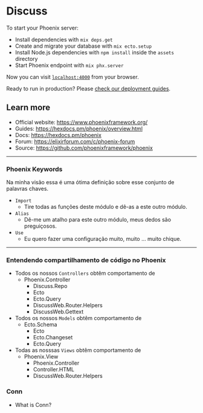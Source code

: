 # Discuss

To start your Phoenix server:

- Install dependencies with `mix deps.get`
- Create and migrate your database with `mix ecto.setup`
- Install Node.js dependencies with `npm install` inside the `assets` directory
- Start Phoenix endpoint with `mix phx.server`

Now you can visit [`localhost:4000`](http://localhost:4000) from your browser.

Ready to run in production? Please [check our deployment guides](https://hexdocs.pm/phoenix/deployment.html).

## Learn more

- Official website: https://www.phoenixframework.org/
- Guides: https://hexdocs.pm/phoenix/overview.html
- Docs: https://hexdocs.pm/phoenix
- Forum: https://elixirforum.com/c/phoenix-forum
- Source: https://github.com/phoenixframework/phoenix

___

### Phoenix Keywords

Na minha visão essa é uma ótima definição sobre esse conjunto de palavras chaves.

- `Import`
  - Tire todas as funções deste módulo e dê-as a este outro módulo.
- `Alias`
  - Dê-me um atalho para este outro módulo, meus dedos são preguiçosos.
- `Use`
  - Eu quero fazer uma configuração muito, muito ... muito chique.

___

### Entendendo compartilhamento de código no Phoenix

- Todos os nossos `Controllers` obtêm comportamento de
  - Phoenix.Controller
    - Discuss.Repo
    - Ecto
    - Ecto.Query
    - DiscussWeb.Router.Helpers
    - DiscussWeb.Gettext
- Todos os nossos `Models` obtêm comportamento de
  - Ecto.Schema
    - Ecto
    - Ecto.Changeset
    - Ecto.Query
- Todas as nosssas `Views` obtêm comportamento de
  - Phoenix.View
    - Phoenix.Controller
    - Controller.HTML
    - DiscussWeb.Router.Helpers
  
### Conn

- What is Conn?

